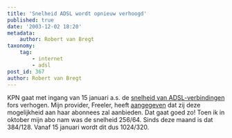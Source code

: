 ```yaml
---
title: 'Snelheid ADSL wordt opnieuw verhoogd'
published: true
date: '2003-12-02 18:20'
metadata:
    author: Robert van Bregt
taxonomy:
    tag:
        - internet
        - adsl
post_id: 367
author: Robert van Bregt
---
```


KPN gaat met ingang van 15 januari a.s. de [snelheid van ADSL-verbindingen](http://www.kpn.com/br2/ng/catalog/cat_Browser.jsp?contentOID=48062) fors verhogen. Mijn provider, Freeler, heeft [aangegeven](http://www.freeler.nl/service/mededeling0030.html?sub=0030) dat zij deze mogelijkheid aan haar abonnees zal aanbieden. Dat gaat goed zo! Toen ik in oktober mijn abo nam was de snelheid 256/64. Sinds deze maand is dat 384/128. Vanaf 15 januari wordt dit dus 1024/320.